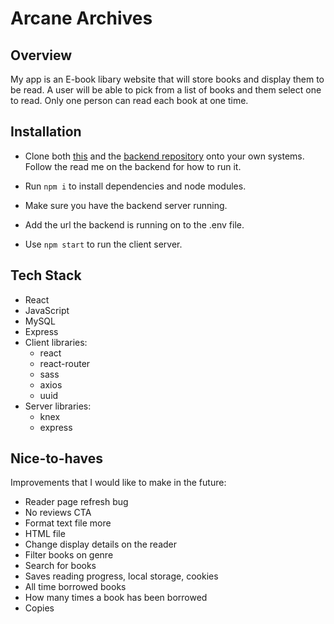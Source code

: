 # Arcane Archives

## Overview

My app is an E-book libary website that will store books and display them to be read. A user will be able to pick from a list of books and them select one to read. Only one person can read each book at one time.

## Installation

- Clone both [this](https://github.com/dnaHunter/ArcaneArchiveFrontend) and the [backend repository](https://github.com/dnaHunter/ArcaneArchive-api) onto your own systems. Follow the read me on the backend for how to run it.

- Run `npm i` to install dependencies and node modules.

- Make sure you have the backend server running.

- Add the url the backend is running on to the .env file.

- Use `npm start` to run the client server.

## Tech Stack

- React
- JavaScript
- MySQL
- Express
- Client libraries:
  - react
  - react-router
  - sass
  - axios
  - uuid
- Server libraries:
  - knex
  - express

## Nice-to-haves

Improvements that I would like to make in the future:

- Reader page refresh bug
- No reviews CTA
- Format text file more
- HTML file
- Change display details on the reader
- Filter books on genre
- Search for books
- Saves reading progress, local storage, cookies
- All time borrowed books
- How many times a book has been borrowed
- Copies
